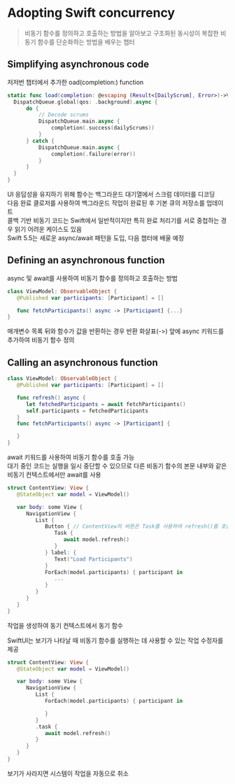 # Adopting Swift concurrency

> 비동기 함수를 정의하고 호출하는 방법을 알아보고 구조화된 동시성이 복잡한 비동기 함수를 단순화하는 방법을 배우는 챕터
> <br/>

## Simplifying asynchronous code

저저번 챕터에서 추가한 oad(completion:) function

```swift
static func load(completion: @escaping (Result<[DailyScrum], Error>)->Void) {
  DispatchQueue.global(qos: .background).async {
      do {
          // Decode scrums
          DispatchQueue.main.async {
              completion(.success(dailyScrums))
          }
      } catch {
          DispatchQueue.main.async {
              completion(.failure(error))
          }
      }
  }
}
```

UI 응답성을 유지하기 위해 함수는 백그라운드 대기열에서 스크럼 데이터를 디코딩
<br/>
다음 완료 클로저를 사용하여 백그라운드 작업이 완료된 후 기본 큐의 저장소를 업데이트
<br/>
콜백 기반 비동기 코드는 Swift에서 일반적이지만 특히 완료 처리기를 서로 중첩하는 경우 읽기 어려운 케이스도 있음
<br/>
Swift 5.5는 새로운 async/await 패턴을 도입, 다음 챕터에 배울 예정
<br/>

## Defining an asynchronous function

async 및 await를 사용하여 비동기 함수를 정의하고 호출하는 방법
<br/>

```swift
class ViewModel: ObservableObject {
   @Published var participants: [Participant] = []

   func fetchParticipants() async -> [Participant] {...}
}
```

매개변수 목록 뒤와 함수가 값을 반환하는 경우 반환 화살표(->) 앞에 async 키워드를 추가하여 비동기 함수 정의
<br/>

## Calling an asynchronous function

```swift
class ViewModel: ObservableObject {
   @Published var participants: [Participant] = []

   func refresh() async {
      let fetchedParticipants = await fetchParticipants()
      self.participants = fetchedParticipants
   }
   func fetchParticipants() async -> [Participant] {

   }
}
```

await 키워드를 사용하여 비동기 함수를 호출 가능
<br/>
대기 중인 코드는 실행을 일시 중단할 수 있으므로 다른 비동기 함수의 본문 내부와 같은 비동기 컨텍스트에서만 await를 사용
<br/>

```swift
struct ContentView: View {
   @StateObject var model = ViewModel()

   var body: some View {
      NavigationView {
         List {
            Button { // ContentView의 버튼은 Task를 사용하여 refresh()를 호출
               Task {
                  await model.refresh()
               }
            } label: {
               Text("Load Participants")
            }
            ForEach(model.participants) { participant in
               ...
            }
         }
      }
   }
}
```

작업을 생성하여 동기 컨텍스트에서 동기 함수
<br/>

SwiftUI는 보기가 나타날 때 비동기 함수를 실행하는 데 사용할 수 있는 작업 수정자를 제공
<br/>

```swift
struct ContentView: View {
   @StateObject var model = ViewModel()

   var body: some View {
      NavigationView {
         List {
            ForEach(model.participants) { participant in

            }
         }
         .task {
            await model.refresh()
         }
      }
   }
}
```

보기가 사라지면 시스템이 작업을 자동으로 취소
<br/>
